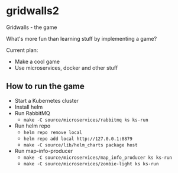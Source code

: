 # gridwalls2
Gridwalls - the game

What's more fun than learning stuff by implementing a game?

Current plan:
- Make a cool game
- Use microservices, docker and other stuff

## How to run the game

* Start a Kubernetes cluster
* Install helm
* Run RabbitMQ
  * `make -C source/microservices/rabbitmq ks ks-run`
* Run helm repo
  * `helm repo remove local`
  * `helm repo add local http://127.0.0.1:8879`
  * `make -C source/lib/helm_charts package host`
* Run map-info-producer
  * `make -C source/microservices/map_info_producer ks ks-run`
  * `make -C source/microservices/zombie-light ks ks-run`
